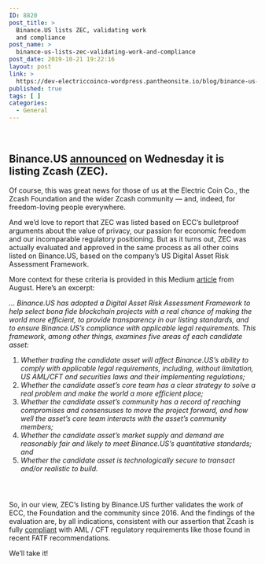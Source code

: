 ```yaml
---
ID: 8820
post_title: >
  Binance.US lists ZEC, validating work
  and compliance
post_name: >
  binance-us-lists-zec-validating-work-and-compliance
post_date: 2019-10-21 19:22:16
layout: post
link: >
  https://dev-electriccoinco-wordpress.pantheonsite.io/blog/binance-us-lists-zec-validating-work-and-compliance/
published: true
tags: [ ]
categories:
  - General
---
```

<!-- wp:spacer {"height":20} -->
<div style="height:20px" aria-hidden="true" class="wp-block-spacer"></div>
<!-- /wp:spacer -->

<!-- wp:heading -->
<h2>Binance.US <a href="https://support.binance.us/hc/en-us/articles/360034900812-Binance-US-Will-List-Algorand-ALGO-and-Zcash-ZEC-" target="_blank" rel="noreferrer noopener" aria-label=" (opens in a new tab)">announced</a> on Wednesday it is listing Zcash (ZEC).</h2>
<!-- /wp:heading -->

<!-- wp:paragraph -->
<p>Of course, this was great news for those of us at the Electric Coin Co., the Zcash Foundation and the wider Zcash community — and, indeed, for freedom-loving people everywhere.</p>
<!-- /wp:paragraph -->

<!-- wp:paragraph -->
<p>And we’d love to report that ZEC was listed based on ECC’s bulletproof arguments about the value of privacy, our passion for economic freedom and our incomparable regulatory positioning. But as it turns out, ZEC was actually evaluated and approved in the same process as all other coins listed on Binance.US, based on the company’s US Digital Asset Risk Assessment Framework.</p>
<!-- /wp:paragraph -->

<!-- wp:paragraph -->
<p>More context for these criteria is provided in this Medium <a href="https://medium.com/binance-us/exciting-developments-coming-soon-for-binance-us-f79f86bdd9c6" target="_blank" rel="noreferrer noopener" aria-label=" (opens in a new tab)">article</a> from August. Here’s an excerpt: </p>
<!-- /wp:paragraph -->

<!-- wp:paragraph -->
<p><em>… Binance.US has adopted a Digital Asset Risk Assessment Framework to help select bona fide blockchain projects with a real chance of making the world more efficient, to provide transparency in our listing standards, and to ensure Binance.US’s compliance with applicable legal requirements. This framework, among other things, examines five areas of each candidate asset:&nbsp;</em><br></p>
<!-- /wp:paragraph -->

<!-- wp:list {"ordered":true} -->
<ol><li><em>Whether trading the candidate asset will affect Binance.US’s ability to comply with applicable legal requirements, including, without limitation, US AML/CFT and securities laws and their implementing regulations;</em></li><li><em>Whether the candidate asset’s core team has a clear strategy to solve a real problem and make the world a more efficient place;</em></li><li><em>Whether the candidate asset’s community has a record of reaching compromises and consensuses to move the project forward, and how well the asset’s core team interacts with the asset’s community members;</em></li><li><em>Whether the candidate asset’s market supply and demand are reasonably fair and likely to meet Binance.US’s quantitative standards; and</em></li><li><em>Whether the candidate asset is technologically secure to transact and/or realistic to build.</em></li></ol>
<!-- /wp:list -->

<!-- wp:spacer {"height":28} -->
<div style="height:28px" aria-hidden="true" class="wp-block-spacer"></div>
<!-- /wp:spacer -->

<!-- wp:paragraph -->
<p>So, in our view, ZEC’s listing by Binance.US further validates the work of ECC, the Foundation and the community since 2016. And the findings of the evaluation are, by all indications, consistent with our assertion that Zcash is fully <a href="https://dev-electriccoinco-wordpress.pantheonsite.io/blog/how-zcash-is-compliant-with-the-fatf-recommendations/">compliant</a> with AML / CFT regulatory requirements like those found in recent FATF recommendations.</p>
<!-- /wp:paragraph -->

<!-- wp:paragraph -->
<p>We’ll take it!<br></p>
<!-- /wp:paragraph -->